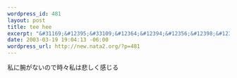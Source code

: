 ```yaml
--- 
wordpress_id: 481
layout: post
title: tee hee
excerpt: "&#31169;&#12395;&#33109;&#12364;&#12394;&#12356;&#12398;&#12391;&#26178;&#12293;&#31169;&#12399;&#24754;&#12375;&#12367;&#24863;&#12376;&#12427; "
date: 2003-03-19 19:04:13 -06:00
wordpress_url: http://new.nata2.org/?p=481
---
```

&#31169;&#12395;&#33109;&#12364;&#12394;&#12356;&#12398;&#12391;&#26178;&#12293;&#31169;&#12399;&#24754;&#12375;&#12367;&#24863;&#12376;&#12427; 
